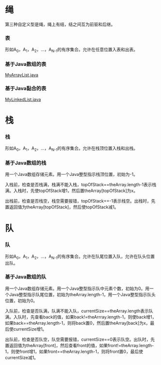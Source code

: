 # 绳
第三种自定义型是绳，绳上有结，结之间互为前驱和后继。
### 表

形如A<sub>0</sub>，A<sub>1</sub>，A<sub>2</sub>，…，A<sub>N-1</sub>的有序集合。允许在任意位置入表和出表。

### 基于Java数组的表

[MyArrayList.java](http://users.cs.fiu.edu/~weiss/dsaajava3/code/MyArrayList.java)

### 基于Java黏合的表

[MyLinkedList.java](http://users.cs.fiu.edu/~weiss/dsaajava3/code/MyLinkedList.java)
# 栈

### 栈

形如A<sub>0</sub>，A<sub>1</sub>，A<sub>2</sub>，…，A<sub>N-1</sub>的有序集合。允许在栈顶位置入栈和出栈。

### 基于Java数组的栈

用一个Java数组存储元素。用一个Java整型指示栈顶位置，初始为-1。

入栈前，检查是否栈满，栈满不能入栈，topOfStack==theArray.length-1表示栈满。入栈时，先使topOfStack增1，然后置theArray[topOfStack]为x。

出栈前，检查是否栈空，栈空需要报错，topOfStack==-1表示栈空。出栈时，先置返回值为theArray[topOfStack]，然后使topOfStack减1。
# 队

### 队

形如A<sub>0</sub>，A<sub>1</sub>，A<sub>2</sub>，…，A<sub>N-1</sub>的有序集合。允许在队尾位置入队，允许在队头位置出队。

### 基于Java数组的队

用一个Java数组存储元素。用一个Java整型指示队中元素个数，初始为0。用一个Java整型指示队尾位置，初始为theArray.length-1，用一个Java整型指示队头位置，初始为0。

入队前，检查是否队满，队满不能入队，currentSize==theArray.length表示队满。入队时，先查看back的值，如果back!=theArrray.length-1，则使back增1，如果back==theArray.length-1，则将back置0，然后置theArray[back]为x，最后使currentSize增1。

出队前，检查是否队空，队空需要报错，currentSize==0表示队空。出队时，先置返回值为theArray[front]，然后查看front的值，如果front!=theArray.length-1，则使front增1，如果front==theArray.length-1，则将front置0，最后使currentSize减1。
